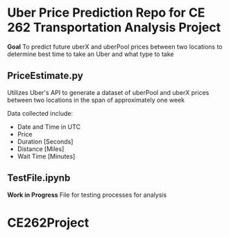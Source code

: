 # Uber Price Prediction Repo for CE 262 Transportation Analysis Project 

**Goal**
To predict future uberX and uberPool prices between two locations to determine best time to take an Uber and what type to take

## PriceEstimate.py
Utilizes Uber's API to generate a dataset of uberPool and uberX prices between two locations in the span of approximately one week

Data collected include:
- Date and Time in UTC
- Price
- Duration [Seconds]
- Distance [Miles]
- Wait Time [Minutes]

## TestFile.ipynb
**Work in Progress**
File for testing processes for analysis
# CE262Project

